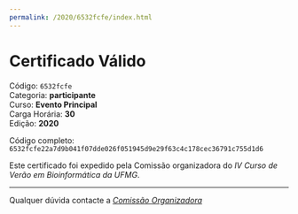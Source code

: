 ```yaml
---
permalink: /2020/6532fcfe/index.html
---
```


# Certificado Válido

Código: `6532fcfe`<br>
Categoria: **participante**<br>
Curso: **Evento Principal**<br>
Carga Horária: **30**<br>
Edição: **2020**<br>


Código completo: `6532fcfe22a7d9b041f07dde026f051945d9e29f63c4c178cec36791c755d1d6`


Este certificado foi expedido pela Comissão organizadora do *IV Curso de Verão em Bioinformática da UFMG*.

----

Qualquer dúvida contacte a [_Comissão Organizadora_](<mailto:cursobioinfoufmg@gmail.com$subject=[Certificados]>)

